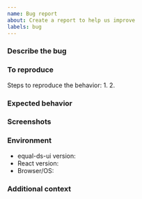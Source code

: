 ```yaml
---
name: Bug report
about: Create a report to help us improve
labels: bug
---
```


### Describe the bug

### To reproduce
Steps to reproduce the behavior:
1. 
2. 

### Expected behavior

### Screenshots

### Environment
- equal-ds-ui version:
- React version:
- Browser/OS:

### Additional context


